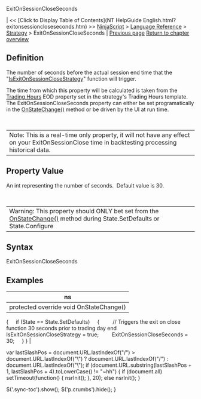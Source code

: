 ﻿










 


ExitOnSessionCloseSeconds







| &lt;&lt; [Click to Display Table of Contents](NT HelpGuide English.html?exitonsessioncloseseconds.htm) &gt;&gt;
 [NinjaScript](ninjascript.htm) &gt; [Language Reference](language_reference_wip.htm) &gt; [Strategy](strategy.htm) &gt;
ExitOnSessionCloseSeconds | [Previous page](execution.htm)
[Return to chapter overview](strategy.htm)










Definition
----------


The number of seconds before the actual session end time that the "[IsExitOnSessionCloseStrategy](isexitonsessionclosestrategy.htm)" function will trigger. 


The time from which this property will be calculated is taken from the [Trading Hours](trading_hours.htm) EOD property set in the strategy's Trading Hours template. The ExitOnSessionCloseSeconds property can either be set programatically in the [OnStateChange()](onstatechange.htm) method or be driven by the UI at run time.


 




|  |
| --- |
| Note: This is a real-time only property, it will not have any effect on your ExitOnSessionClose time in backtesting processing historical data. |




Property Value
--------------


An int representing the number of seconds.  Default value is 30.


 




|  |
| --- |
| Warning: This property should ONLY bet set from the [OnStateChange()](onstatechange.htm) method during State.SetDefaults or State.Configure |





Syntax
------


ExitOnSessionCloseSeconds



Examples
--------




| ns |
| --- |
| protected override void OnStateChange()
{
     if (State == State.SetDefaults)
     {
         // Triggers the exit on close function 30 seconds prior to trading day end 
         IsExitOnSessionCloseStrategy = true;
         ExitOnSessionCloseSeconds = 30;
     }
} |






 
 var lastSlashPos = document.URL.lastIndexOf("/") &gt; document.URL.lastIndexOf("\\") ? document.URL.lastIndexOf("/") : document.URL.lastIndexOf("\\");
 if (document.URL.substring(lastSlashPos + 1, lastSlashPos + 4).toLowerCase() != "~hh") {
 if (document.all) setTimeout(function() {
 nsrInit();
 }, 20);
 else nsrInit();
 }
 
 
 $('.sync-toc').show();
 $('p.crumbs').hide();
 }
 
 
 




